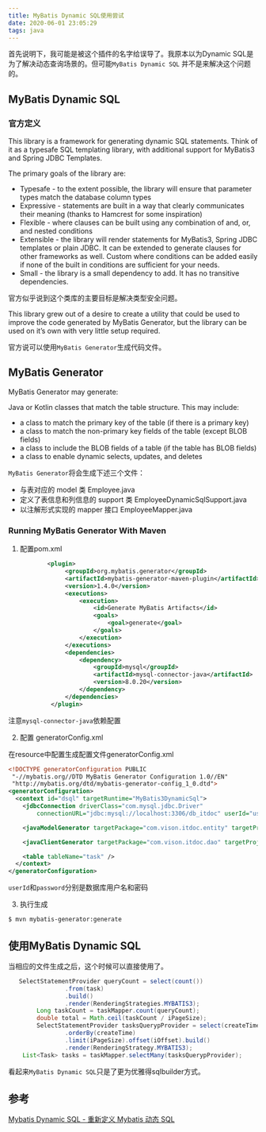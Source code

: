 ```yaml
---
title: MyBatis Dynamic SQL使用尝试
date: 2020-06-01 23:05:29
tags: java
---
```


首先说明下，我可能是被这个插件的名字给误导了。我原本以为Dynamic SQL是为了解决动态查询场景的。但可能`MyBatis Dynamic SQL` 并不是来解决这个问题的。

<!--more-->

## MyBatis Dynamic SQL

### 官方定义

This library is a framework for generating dynamic SQL statements. Think of it as a typesafe SQL templating library, with additional support for MyBatis3 and Spring JDBC Templates.

The primary goals of the library are:

- Typesafe - to the extent possible, the library will ensure that parameter types match the database column types
- Expressive - statements are built in a way that clearly communicates their meaning (thanks to Hamcrest for some inspiration)
- Flexible - where clauses can be built using any combination of and, or, and nested conditions
- Extensible - the library will render statements for MyBatis3, Spring JDBC templates or plain JDBC. It can be extended to generate clauses for other frameworks as well. Custom where conditions can be added easily if none of the built in conditions are sufficient for your needs.
- Small - the library is a small dependency to add. It has no transitive dependencies.

官方似乎说到这个类库的主要目标是解决类型安全问题。

This library grew out of a desire to create a utility that could be used to improve the code generated by MyBatis Generator, but the library can be used on it’s own with very little setup required.

官方说可以使用`MyBatis Generator`生成代码文件。

## MyBatis Generator

MyBatis Generator may generate:

Java or Kotlin classes that match the table structure. This may include:
- a class to match the primary key of the table (if there is a primary key)
- a class to match the non-primary key fields of the table (except BLOB fields)
- a class to include the BLOB fields of a table (if the table has BLOB fields)
- a class to enable dynamic selects, updates, and deletes

`MyBatis Generator`将会生成下述三个文件：

- 与表对应的 model 类 Employee.java
- 定义了表信息和列信息的 support 类 EmployeeDynamicSqlSupport.java
- 以注解形式实现的 mapper 接口 EmployeeMapper.java

### Running MyBatis Generator With Maven

1. 配置pom.xml

```xml
           <plugin>
                <groupId>org.mybatis.generator</groupId>
                <artifactId>mybatis-generator-maven-plugin</artifactId>
                <version>1.4.0</version>
                <executions>
                    <execution>
                        <id>Generate MyBatis Artifacts</id>
                        <goals>
                            <goal>generate</goal>
                        </goals>
                    </execution>
                </executions>
                <dependencies>
                    <dependency>
                        <groupId>mysql</groupId>
                        <artifactId>mysql-connector-java</artifactId>
                        <version>8.0.20</version>
                    </dependency>
                </dependencies>
            </plugin>
```

注意`mysql-connector-java`依赖配置

2. 配置 generatorConfig.xml

在resource中配置生成配置文件generatorConfig.xml

```xml
<!DOCTYPE generatorConfiguration PUBLIC
 "-//mybatis.org//DTD MyBatis Generator Configuration 1.0//EN"
 "http://mybatis.org/dtd/mybatis-generator-config_1_0.dtd">
<generatorConfiguration>
  <context id="dsql" targetRuntime="MyBatis3DynamicSql">
    <jdbcConnection driverClass="com.mysql.jdbc.Driver"
        connectionURL="jdbc:mysql://localhost:3306/db_itdoc" userId="username" password="password" />

    <javaModelGenerator targetPackage="com.vison.itdoc.entity" targetProject="src/main/java"/>

    <javaClientGenerator targetPackage="com.vison.itdoc.dao" targetProject="src/main/java"/>

    <table tableName="task" />
  </context>
</generatorConfiguration>
```

`userId`和`password`分别是数据库用户名和密码

3. 执行生成

```shell
$ mvn mybatis-generator:generate
```

## 使用MyBatis Dynamic SQL

当相应的文件生成之后，这个时候可以直接使用了。

```java
   SelectStatementProvider queryCount = select(count())
                .from(task)
                .build()
                .render(RenderingStrategies.MYBATIS3);
        Long taskCount = taskMapper.count(queryCount);
        double total = Math.ceil(taskCount / iPageSize);
        SelectStatementProvider tasksQuerypProvider = select(createTime).from(task)
                .orderBy(createTime)
                .limit(iPageSize).offset(iOffset).build()
                .render(RenderingStrategy.MYBATIS3);
    List<Task> tasks = taskMapper.selectMany(tasksQuerypProvider);
```

看起来`MyBatis Dynamic SQL`只是了更为优雅得sqlbuilder方式。


## 参考

[Mybatis Dynamic SQL - 重新定义 Mybatis 动态 SQL](https://blog.olowolo.com/post/new-mybatis-dynamic-sql/)






